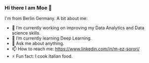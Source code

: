 ### Hi there I am Moe 👋

I'm from Berlin Germany. A bit about me:

- 🔭 I’m currently working on improving my Data Analytics and Data science skills.
- 🌱 I’m currently learning Deep Learning.
- 💬 Ask me about anything.
- 📫 How to reach me: https://www.linkedin.com/in/m-ez-sorori/
- ⚡ Fun fact: I cook Italian food.

